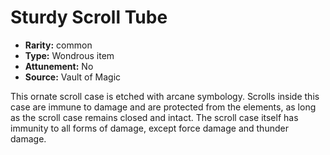 
# Sturdy Scroll Tube

* **Rarity:** common
* **Type:** Wondrous item
* **Attunement:** No
* **Source:** Vault of Magic


This ornate scroll case is etched with arcane symbology. Scrolls inside this case are immune to damage and are protected from the elements, as long as the scroll case remains closed and intact. The scroll case itself has immunity to all forms of damage, except force damage and thunder damage.
